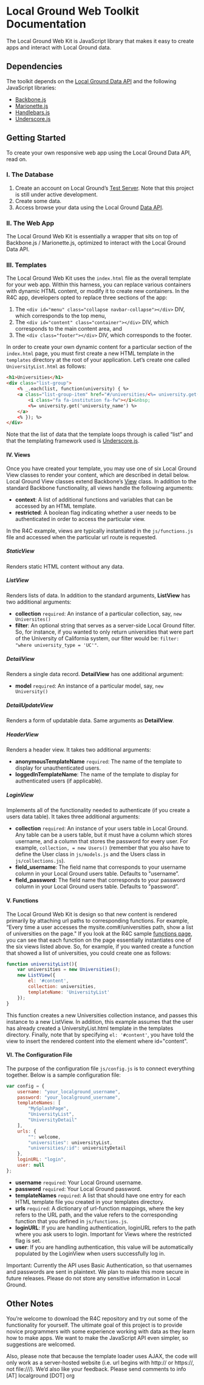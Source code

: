 # Local Ground Web Toolkit Documentation
The Local Ground Web Kit is JavaScript library that makes it easy to create apps and interact with Local Ground data.

## Dependencies
The toolkit depends on the [Local Ground Data API](https://github.com/LocalGround/localground) and the following JavaScript libraries:

* [Backbone.js](http://backbonejs.org/)
* [Marionette.js](http://marionettejs.com/)
* [Handlebars.js](http://handlebarsjs.com/)
* [Underscore.js](http://underscorejs.org/)

## Getting Started

To create your own responsive web app using the Local Ground Data API, read on.

### I. The Database
1. Create an account on Local Ground’s [Test Server](http://dev.localground.org/accounts/register/). Note that this project is still under active development.
2. Create some data.
3. Access browse your data using the Local Ground [Data API](http://dev.localground.org/api/0/).

### II. The Web App
The Local Ground Web Kit is essentially a wrapper that sits on top of Backbone.js / Marionette.js, optimized to interact with the Local Ground Data API. 

### III. Templates
The Local Ground Web Kit uses the ```index.html``` file as the overall template for your web app. Within this harness, you can replace various containers with dynamic HTML content, or modify it to create new containers. In the R4C app, developers opted to replace three sections of the app: 

1. The ```<div id="menu" class="collapse navbar-collapse"></div>``` DIV, which corresponds to the top menu,
2. The  ```<div id="content" class="container"></div>``` DIV, which corresponds to the main content area, and
3. The ```<div class="footer"></div>``` DIV, which corresponds to the footer.

In order to create your own dynamic content for a particular section of the ```index.html``` page, you must first create a new HTML template in the ```templates``` directory at the root of your application. Let’s create one called ```UniversityList.html``` as follows:

```html
<h1>Universities</h1>
<div class="list-group">
	<% _.each(list, function(university) { %>
	<a class="list-group-item" href="#/universities/<%= university.get('id') %>">
		<i class="fa fa-institution fa-fw"></i>&nbsp;
		<%= university.get('university_name') %>
	</a>
	<% }); %>
</div>
```

Note that the list of data that the template loops through is called “list” and that the templating framework used is [Underscore.js](http://underscorejs.org/).

#### IV. Views
Once you have created your template, you may use one of six Local Ground View classes to render your content, which are described in detail below. Local Ground View classes extend Backbone’s [View](http://backbonejs.org/#View) class. In addition to the standard Backbone functionality, all views handle the following arguments:

* **context**: A list of additional functions and variables that can be accessed by an HTML template.
* **restricted**: A boolean flag indicating whether a user needs to be authenticated in order to access the particular view.

In the R4C example, views are typically instantiated in the ```js/functions.js``` file and accessed when the particular url route is requested.

##### StaticView
Renders static HTML content without any data.

##### ListView
Renders lists of data. In addition to the standard arguments, **ListView** has two additional arguments:

* **collection** ```required```: An instance of a particular collection, say, ```new Universites()```
* **filter**: An optional string that serves as a server-side Local Ground filter. So, for instance, if you wanted to only return universities that were part of the University of California system, our filter would be: ```filter: "where university_type = 'UC'"```.

##### DetailView
Renders a single data record. **DetailView** has one additional argument:

* **model** ```required```: An instance of a particular model, say, ```new University()```

##### DetailUpdateView
Renders a form of updatable data. Same arguments as **DetailView**.

##### HeaderView
Renders a header view. It takes two additional arguments: 

* **anonymousTemplateName** ```required```: The name of the template to display for unauthenticated users.
* **loggedInTemplateName**: The name of the template to display for authenticated users (if applicable).

##### LoginView
Implements all of the functionality needed to authenticate (if you create a users data table). It takes three additional arguments: 

* **collection** ```required```: An instance of your users table in Local Ground. Any table can be a users table, but it must have a column which stores username, and a column that stores the password for every user. For example, ```collection, = new Users()``` (remember that you also have to define the User class in ```js/models.js``` and the Users class in ```js/collections.js```).
* **field_username**: The field name that corresponds to your username column in your Local Ground users table. Defaults to "username”.
* **field_password**: The field name that corresponds to your password column in your Local Ground users table. Defaults to "password”.

#### V. Functions
The Local Ground Web Kit is design so that new content is rendered primarily by attaching url paths to corresponding functions. For example, “Every time a user accesses the mysite.com#/universities path, show a list of universities on the page." If you look at the R4C sample [functions page](https://github.com/vanwars/r4c/blob/master/js/functions.js), you can see that each function on the page essentially instantiates one of the six views listed above. So, for example, if you wanted create a function that showed a list of universities, you could create one as follows: 

```javascript
function universityList(){
	var universities = new Universities();
	new ListView({
		el: '#content',
		collection: universities,
		templateName: 'UniversityList'
	});
}
```
This function creates a new Universities collection instance, and passes this instance to a new ListView. In addition, this example assumes that the user has already created a UniversityList.html template in the templates directory. Finally, note that by specifying ```el: '#content'```, you have told the view to insert the rendered content into the element where id="content".

#### VI. The Configuration File
The purpose of the configuration file ```js/config.js``` is to connect everything together.  Below is a sample configuration file:

```javascript
var config = {
	username: "your_localground_username",
	password: "your_localground_username",
	templateNames: [
		"MySplashPage",
		"UniversityList",
		"UniversityDetail"
	],
	urls: {
		"": welcome,
		"universities": universityList,
		"universities/:id": universityDetail
	},
	loginURL: "login",
	user: null
};
```
* **username** ```required```: Your Local Ground username.
* **password** ```required```: Your Local Ground password.
* **templateNames** ```required```: A list that should have one entry for each HTML template file you created in your templates directory.
* **urls** ```required```: A dictionary of url-function mappings, where the key refers to the URL path, and the value refers to the corresponding function that you defined in ```js/functions.js```.
* **loginURL**: If you are handling authentication, loginURL refers to the path where you ask users to login. Important for Views where the restricted flag is set.
* **user**: If you are handling authentication, this value will be automatically populated by the LoginView when users successfully log in.

Important: Currently the API uses Basic Authentication, so that usernames and passwords are sent in plaintext. We plan to make this more secure in future releases. Please do not store any sensitive information in Local Ground.

## Other Notes
You’re welcome to download the R4C repository and try out some of the functionality for yourself. The ultimate goal of this project is to provide novice programmers with some experience working with data as they learn how to make apps. We want to make the JavaScript API even simpler, so suggestions are welcomed. 

Also, please note that because the template loader uses AJAX, the code will only work as a server-hosted website (i.e. url begins with http:// or https://, not file:///). We’d also like your feedback. Please send comments to info [AT] localground [DOT] org

